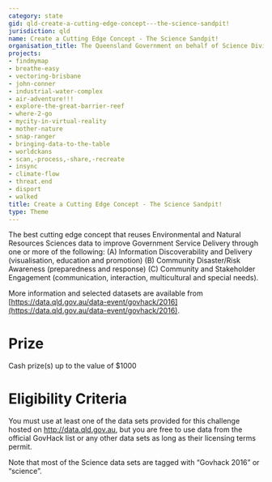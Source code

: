 ```yaml
---
category: state
gid: qld-create-a-cutting-edge-concept---the-science-sandpit!
jurisdiction: qld
name: Create a Cutting Edge Concept - The Science Sandpit!
organisation_title: The Queensland Government on behalf of Science Division, Department of Science, Information Technology and Innovation
projects:
- findmymap
- breathe-easy
- vectoring-brisbane
- john-conner
- industrial-water-complex
- air-adventure!!!
- explore-the-great-barrier-reef
- where-2-go
- mycity-in-virtual-reality
- mother-nature
- snap-ranger
- bringing-data-to-the-table
- worldckans
- scan,-process,-share,-recreate
- insync
- climate-flow
- threat.end
- disport
- walked
title: Create a Cutting Edge Concept - The Science Sandpit!
type: Theme
---
```


The best cutting edge concept that reuses Environmental and Natural Resources Sciences data to improve Government Service Delivery through one or more of the following: (A) Information Discoverability and Delivery (visualisation, education and promotion) (B) Community Disaster/Risk Awareness (preparedness and response) (C) Community and Stakeholder Engagement (communication, interaction, multicultural and special needs).

More information and selected datasets are available from [https://data.qld.gov.au/data-event/govhack/2016](https://data.qld.gov.au/data-event/govhack/2016).

# Prize
Cash prize(s) up to the value of $1000

# Eligibility Criteria
You must use at least one of the data sets provided for this challenge hosted on http://data.qld.gov.au, but you are free to use data from the official GovHack list or any other data sets as long as their licensing terms permit.

Note that most of the Science data sets are tagged with “Govhack 2016” or “science”.